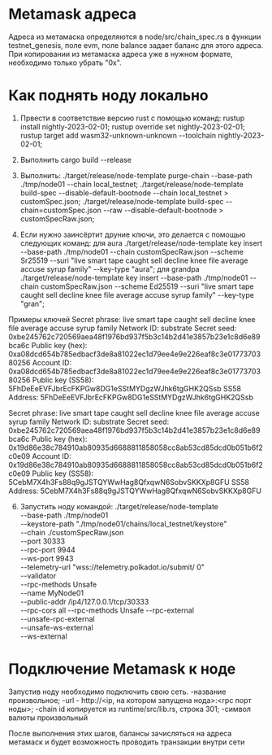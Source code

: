 # Metamask адреса

Адреса из метамаска определяются в node/src/chain_spec.rs в функции testnet_genesis, поле evm, поле balance задает баланс для этого адреса.
При копировании из метамаска адреса уже в нужном формате, необходимо только убрать "0x".



# Как поднять ноду локально

1) Првести в соответствие версию rust с помощью команд: 
  rustup install nightly-2023-02-01; 
  rustup override set nightly-2023-02-01; 
  rustup target add wasm32-unknown-unknown --toolchain nightly-2023-02-01;

2) Выполнить cargo build --release

3) Выполнить: 
  ./target/release/node-template purge-chain --base-path ./tmp/node01 --chain local_testnet;
  ./target/release/node-template build-spec --disable-default-bootnode --chain local_testnet > customSpec.json;
  ./target/release/node-template build-spec --chain=customSpec.json --raw --disable-default-bootnode > customSpecRaw.json;

4) Если нужно заинсёртит друние ключи, это делается с помощью следующих команд: 
для aura ./target/release/node-template key insert  --base-path ./tmp/node01  --chain customSpecRaw.json  --scheme Sr25519  --suri "live smart tape caught sell decline knee file average accuse syrup family"  --key-type "aura"; 
для grandpa ./target/release/node-template key insert  --base-path ./tmp/node01  --chain customSpecRaw.json  --scheme Ed25519  --suri "live smart tape caught sell decline knee file average accuse syrup family"  --key-type "gran";

Примеры ключей 
Secret phrase:       live smart tape caught sell decline knee file average accuse syrup family 
  Network ID:        substrate 
  Secret seed:       0xbe245762c720569aea48f1976bd937f5b3c14b2d41e3857b23e1c8d6e89bca6c 
  Public key (hex):  0xa08dcd654b785edbacf3de8a81022ec1d79ee4e9e226eaf8c3e0177370380256 
  Account ID:        0xa08dcd654b785edbacf3de8a81022ec1d79ee4e9e226eaf8c3e0177370380256 
  Public key (SS58): 5FhDeEeEVFJbrEcFKPGw8DG1eSStMYDgzWJhk6tgGHK2QSsb 
  SS58 Address:      5FhDeEeEVFJbrEcFKPGw8DG1eSStMYDgzWJhk6tgGHK2QSsb 


Secret phrase:       live smart tape caught sell decline knee file average accuse syrup family 
  Network ID:        substrate 
  Secret seed:       0xbe245762c720569aea48f1976bd937f5b3c14b2d41e3857b23e1c8d6e89bca6c 
  Public key (hex):  0x19d86e38c784910ab80935d6688811858058cc8ab53cd85dcd0b051b6f2c0e09 
  Account ID:        0x19d86e38c784910ab80935d6688811858058cc8ab53cd85dcd0b051b6f2c0e09 
  Public key (SS58): 5CebM7X4h3Fs88q9gJSTQYWwHag8QfxqwN6SobvSKKXp8GFU 
  SS58 Address:      5CebM7X4h3Fs88q9gJSTQYWwHag8QfxqwN6SobvSKKXp8GFU 

6) Запустить ноду командой: 
./target/release/node-template \
  --base-path ./tmp/node01 \
  --keystore-path "./tmp/node01/chains/local_testnet/keystore" \
  --chain ./customSpecRaw.json \
  --port 30333 \
  --rpc-port 9944 \
  --ws-port 9943 \
  --telemetry-url "wss://telemetry.polkadot.io/submit/ 0" \
  --validator \
  --rpc-methods Unsafe \
  --name MyNode01 \
  --public-addr /ip4/127.0.0.1/tcp/30333 \
  --rpc-cors all 
  --rpc-methods Unsafe 
  --rpc-external \
  --unsafe-rpc-external \
  --unsafe-ws-external \
  --ws-external 




# Подключение Metamask к ноде

Запустив ноду необходимо подключить свою сеть.
-название произвольное;
-url - http://<ip, на котором запущена нода>:<rpc порт ноды>;
-chain id копируется из runtime/src/lib.rs, строка 301;
-символ валюты произвольный


После выполнения этих шагов, балансы зачисляться на адреса метамаск и будет возможность проводить транзакции внутри сети
